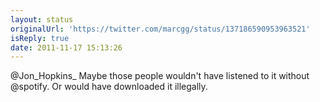 ```yaml
---
layout: status
originalUrl: 'https://twitter.com/marcgg/status/137186590953963521'
isReply: true
date: 2011-11-17 15:13:26
---
```


@Jon_Hopkins_ Maybe those people wouldn't have listened to it without @spotify. Or would have downloaded it illegally.
